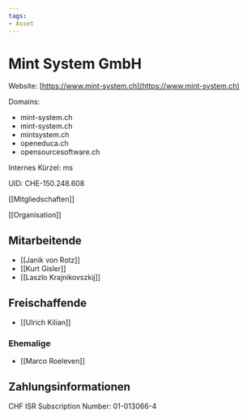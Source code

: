 ```yaml
---
tags:
- Asset
---
```

# Mint System GmbH

Website: [https://www.mint-system.ch](https://www.mint-system.ch)

Domains:

- mint-system.ch
- mint-system.ch
- mintsystem.ch
- openeduca.ch
- opensourcesoftware.ch

Internes Kürzel: ms

UID: CHE-150.248.608

[[Mitgliedschaften]]

[[Organisation]]

## Mitarbeitende

* [[Janik von Rotz]]
* [[Kurt Gisler]]
* [[Laszlo Krajnikovszkij]]

## Freischaffende

* [[Ulrich Kilian]]

### Ehemalige

* [[Marco Roeleven]]

## Zahlungsinformationen

CHF ISR Subscription Number: 01-013066-4

